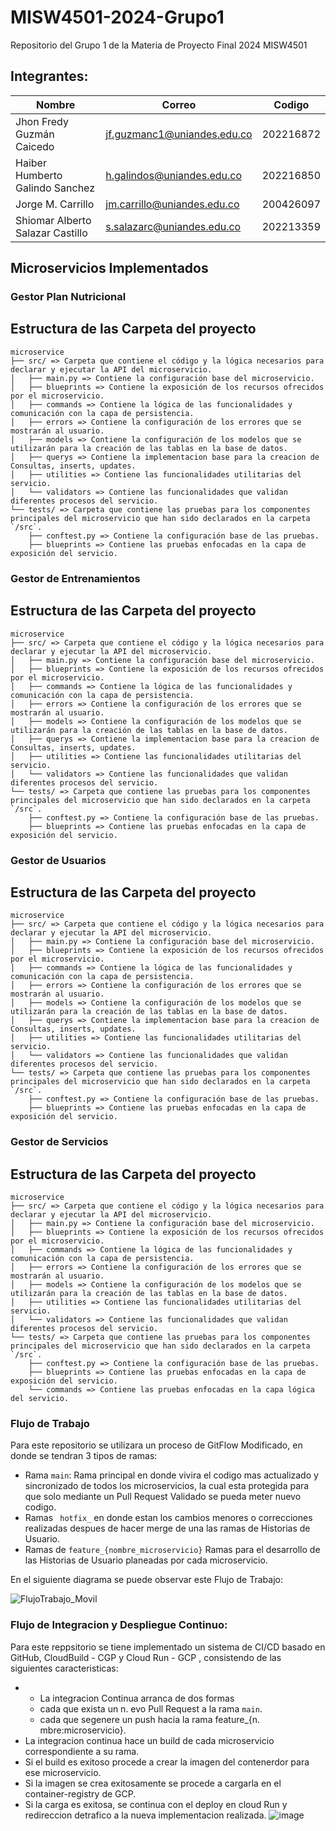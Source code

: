 # MISW4501-2024-Grupo1
Repositorio del Grupo 1 de la Materia de Proyecto Final 2024 MISW4501

## Integrantes:

|   Nombre                         |   Correo                      | Codigo    | 
|----------------------------------|-------------------------------|-----------|
| Jhon Fredy Guzmán Caicedo        | jf.guzmanc1@uniandes.edu.co   | 202216872 |
| Haiber Humberto Galindo Sanchez  | h.galindos@uniandes.edu.co    | 202216850 |
| Jorge M. Carrillo                | jm.carrillo@uniandes.edu.co   | 200426097 |
| Shiomar Alberto Salazar Castillo | s.salazarc@uniandes.edu.co    | 202213359 |

## Microservicios Implementados
### Gestor Plan Nutricional
## Estructura de las Carpeta del proyecto
```
microservice
├── src/ => Carpeta que contiene el código y la lógica necesarios para declarar y ejecutar la API del microservicio.
│	├── main.py => Contiene la configuración base del microservicio.
│	├── blueprints => Contiene la exposición de los recursos ofrecidos por el microservicio.
│	├── commands => Contiene la lógica de las funcionalidades y comunicación con la capa de persistencia.
│	├── errors => Contiene la configuración de los errores que se mostrarán al usuario.
│	├── models => Contiene la configuración de los modelos que se utilizarán para la creación de las tablas en la base de datos.
│	├── querys => Contiene la implementacion base para la creacion de Consultas, inserts, updates.
│	├── utilities => Contiene las funcionalidades utilitarias del servicio.
│	└── validators => Contiene las funcionalidades que validan diferentes procesos del servicio.
└── tests/ => Carpeta que contiene las pruebas para los componentes principales del microservicio que han sido declarados en la carpeta `/src`.
	├── conftest.py => Contiene la configuración base de las pruebas.
	├── blueprints => Contiene las pruebas enfocadas en la capa de exposición del servicio.
```

### Gestor de Entrenamientos
## Estructura de las Carpeta del proyecto
```
microservice
├── src/ => Carpeta que contiene el código y la lógica necesarios para declarar y ejecutar la API del microservicio.
│	├── main.py => Contiene la configuración base del microservicio.
│	├── blueprints => Contiene la exposición de los recursos ofrecidos por el microservicio.
│	├── commands => Contiene la lógica de las funcionalidades y comunicación con la capa de persistencia.
│	├── errors => Contiene la configuración de los errores que se mostrarán al usuario.
│	├── models => Contiene la configuración de los modelos que se utilizarán para la creación de las tablas en la base de datos.
│	├── querys => Contiene la implementacion base para la creacion de Consultas, inserts, updates.
│	├── utilities => Contiene las funcionalidades utilitarias del servicio.
│	└── validators => Contiene las funcionalidades que validan diferentes procesos del servicio.
└── tests/ => Carpeta que contiene las pruebas para los componentes principales del microservicio que han sido declarados en la carpeta `/src`.
	├── conftest.py => Contiene la configuración base de las pruebas.
	├── blueprints => Contiene las pruebas enfocadas en la capa de exposición del servicio.
```

### Gestor de Usuarios

## Estructura de las Carpeta del proyecto
```
microservice
├── src/ => Carpeta que contiene el código y la lógica necesarios para declarar y ejecutar la API del microservicio.
│	├── main.py => Contiene la configuración base del microservicio.
│	├── blueprints => Contiene la exposición de los recursos ofrecidos por el microservicio.
│	├── commands => Contiene la lógica de las funcionalidades y comunicación con la capa de persistencia.
│	├── errors => Contiene la configuración de los errores que se mostrarán al usuario.
│	├── models => Contiene la configuración de los modelos que se utilizarán para la creación de las tablas en la base de datos.
│	├── querys => Contiene la implementacion base para la creacion de Consultas, inserts, updates.
│	├── utilities => Contiene las funcionalidades utilitarias del servicio.
│	└── validators => Contiene las funcionalidades que validan diferentes procesos del servicio.
└── tests/ => Carpeta que contiene las pruebas para los componentes principales del microservicio que han sido declarados en la carpeta `/src`.
	├── conftest.py => Contiene la configuración base de las pruebas.
	├── blueprints => Contiene las pruebas enfocadas en la capa de exposición del servicio.
```
### Gestor de Servicios


## Estructura de las Carpeta del proyecto

```
microservice
├── src/ => Carpeta que contiene el código y la lógica necesarios para declarar y ejecutar la API del microservicio.
│	├── main.py => Contiene la configuración base del microservicio.
│	├── blueprints => Contiene la exposición de los recursos ofrecidos por el microservicio.
│	├── commands => Contiene la lógica de las funcionalidades y comunicación con la capa de persistencia.
│	├── errors => Contiene la configuración de los errores que se mostrarán al usuario.
│	├── models => Contiene la configuración de los modelos que se utilizarán para la creación de las tablas en la base de datos.
│	├── utilities => Contiene las funcionalidades utilitarias del servicio.
│	└── validators => Contiene las funcionalidades que validan diferentes procesos del servicio.
└── tests/ => Carpeta que contiene las pruebas para los componentes principales del microservicio que han sido declarados en la carpeta `/src`.
	├── conftest.py => Contiene la configuración base de las pruebas.
	├── blueprints => Contiene las pruebas enfocadas en la capa de exposición del servicio.
	└── commands => Contiene las pruebas enfocadas en la capa lógica del servicio.
```
### Flujo de Trabajo
Para este repositorio se utilizara un proceso de GitFlow Modificado, en donde se tendran 3  tipos de ramas:

* Rama ```main```: Rama principal en donde vivira el codigo mas actualizado y sincronizado de todos los microservicios, la cual esta protegida para que solo mediante un Pull Request Validado se pueda meter nuevo codigo.
* Ramas ``` hotfix_``` en donde estan los cambios menores o correcciones realizadas despues de hacer merge de una las ramas de Historias de Usuario.
* Ramas de ```feature_{nombre_microservicio}``` Ramas para el desarrollo de las Historias de Usuario planeadas por cada microservicio.

En el siguiente diagrama se puede observar este Flujo de Trabajo:

![FlujoTrabajo_Movil](https://github.com/shiomar-salazar/MISW-PF-Grupo1-Movil/assets/111320185/f6505f8f-2835-4306-be84-0fe2806e23e1)

### Flujo de Integracion y Despliegue Continuo:
Para este reppsitorio se tiene implementado un sistema de CI/CD basado en GitHub, CloudBuild - CGP y Cloud Run - GCP , consistendo de las siguientes caracteristicas:

* * La integracion Continua arranca de dos formas
  * cada que exista un n. evo Pull Request a la rama ```main```.
  * cada que segenere un push hacia la rama feature_{n. mbre:microservicio}.
* La integracion continua hace un build de cada microservicio correspondiente a su rama.
* Si el build es exitoso procede a crear la imagen del contenerdor para ese microservicio.
* Si la imagen se crea exitosamente se procede a cargarla en el container-registry de GCP.
* Si la carga es exitosa, se continua con el deploy en cloud Run y redireccion detrafico a la nueva implementacion realizada.
![image](https://github.com/shiomar-salazar/MISW-PF-Grupo1-Backend/assets/65821560/b93b7696-5b97-4f14-89e4-798a1c5d0a1b)
